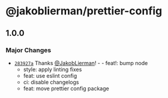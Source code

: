 # @jakoblierman/prettier-config

## 1.0.0

### Major Changes

- [`283927a`](https://github.com/JakobLierman/js-tooling/commit/283927ac75d1de94cd81956d1310e4a74e65926d) Thanks [@JakobLierman](https://github.com/JakobLierman)! - - feat!: bump node
  - style: apply linting fixes
  - feat: use eslint config
  - ci: disable changelogs
  - feat: move prettier config package
